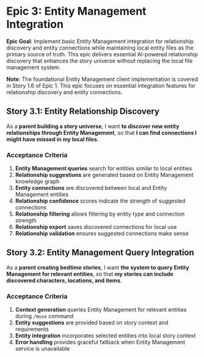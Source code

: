 # Epic 3: Entity Management Integration

**Epic Goal**: Implement basic Entity Management integration for relationship discovery and entity connections while maintaining local entity files as the primary source of truth. This epic delivers essential AI-powered relationship discovery that enhances the story universe without replacing the local file management system.

**Note**: The foundational Entity Management client implementation is covered in Story 1.6 of Epic 1. This epic focuses on essential integration features for relationship discovery and entity connections.

## Story 3.1: Entity Relationship Discovery

As a **parent building a story universe**,
I want **to discover new entity relationships through Entity Management**,
so that **I can find connections I might have missed in my local files**.

### Acceptance Criteria

1. **Entity Management queries** search for entities similar to local entities
2. **Relationship suggestions** are generated based on Entity Management knowledge graph
3. **Entity connections** are discovered between local and Entity Management entities
4. **Relationship confidence** scores indicate the strength of suggested connections
5. **Relationship filtering** allows filtering by entity type and connection strength
6. **Relationship export** saves discovered connections for local use
7. **Relationship validation** ensures suggested connections make sense

## Story 3.2: Entity Management Query Integration

As a **parent creating bedtime stories**,
I want **the system to query Entity Management for relevant entities**,
so that **my stories can include discovered characters, locations, and items**.

### Acceptance Criteria

1. **Context generation** queries Entity Management for relevant entities during `/muse` command
2. **Entity suggestions** are provided based on story context and requirements
3. **Entity integration** incorporates selected entities into local story context
4. **Error handling** provides graceful fallback when Entity Management service is unavailable

